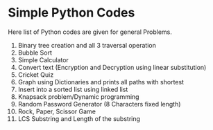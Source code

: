 # Simple Python Codes

Here list of Python codes are given for general Problems.
1. Binary tree creation and all 3 traversal operation 
2. Bubble Sort 
3. Simple Calculator 
4. Convert text (Encryption and Decryption using linear substitution)
5. Cricket Quiz
6. Graph using Dictionaries and prints all paths with shortest
7. Insert into a sorted list using linked list
8. Knapsack problem/Dynamic programming
9. Random Password Generator (8 Characters fixed length)
10. Rock, Paper, Scissor Game 
11. LCS Substring and Length of the substring 
